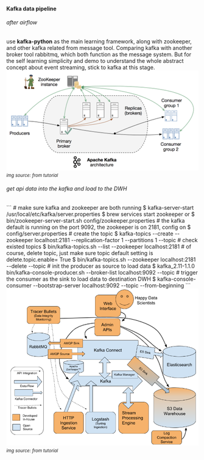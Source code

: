 <h4>Kafka data pipeline</h4> 
<h6> after airflow</h6> 
use <strong>kafka-python</strong> as the main learning framework, along with zookeeper, and other kafka related from message tool. Comparing kafka with another broker tool rabbitmq, which both function as the message system. But for the self learning simplicity and demo to understand the whole abstract concept about event streaming, stick to kafka at this stage. <br/>

<!-- ``` dir 'config/server.properties' ```  -->

<img src='kafkatest/docs/kafka.png'> 
<i><small>img source: from tutorial</small></i> 

<h6>get api data into the kafka and load to the DWH</h6> 
``` 
# make sure kafka and zookeeper are both running 
$ kafka-server-start /usr/local/etc/kafka/server.properties 
$ brew services start zookeeper 
or 
$ bin/zookeeper-server-start.sh config/zookeeper.properties 
# the kafka default is running on the port 9092, the zookeeper is on 2181, config on 
$ config/server.properties 
# create the topic
$ kafka-topics --create --zookeeper localhost:2181 --replication-factor 1 --partitions 1 --topic <any_topic_name>
# check existed topics
$ bin/kafka-topics.sh --list --zookeeper localhost:2181 
# of course, delete topic, just make sure topic default setting is delete.topic.enable= True 
$ bin/kafka-topics.sh --zookeeper localhost:2181 --delete --topic <any_topic_name> 
# init the producer as source to load data
$ kafka_2.11-1.1.0 bin/kafka-console-producer.sh --broker-list localhost:9092 --topic <any_topic_name_you_have_created>
# trigger the consumer as the sink to load data to destination DWH
$ kafka-console-consumer --bootstrap-server localhost:9092 --topic <any_topic_name_you_have_created> --from-beginning
```
<img src='kafkatest/docs/data-highway-architecture.png'>
<i><small>img source: from tutorial</small></i> 